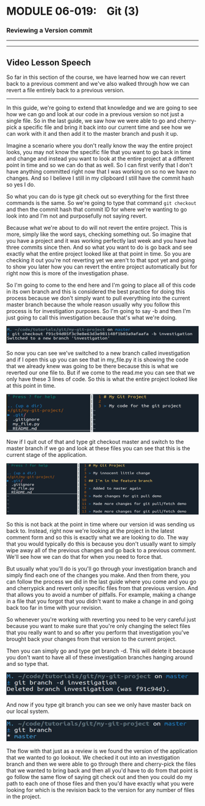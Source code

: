 # MODULE 06-019:    Git (3)

### Reviewing a Version commit

---

---

## Video Lesson Speech

So far in this section of the course, we have learned how we can revert 
back to a previous comment and we've also walked through how we can 
revert a file entirely back to a previous version.

****

In this guide, we're going to extend that knowledge and we are going to see how we can go and look at our code in a previous version so not just a single file. So in the last guide, we saw how we were able to go and cherry-pick a specific file and bring it back into our current time and see how we can work with it and then add it to the master branch and push it up. 

Imagine a scenario where you don't really know the way the entire project looks, you may not know the specific file that you want to go back in time and change and instead you want to look at the entire project at a different point in time and so we can do that as well. So I can first verify that I don't have anything committed right now that I was working on so no we have no changes. And so I believe I still in my clipboard I still have the commit hash so yes I do. 

So what you can do is type git check out so everything for the first three commands is the same. So we're going to type that command `git checkout` and then the commit hash that commit ID for where we're wanting to go look into and I'm not and purposefully not saying revert. 

Because what we're about to do will not revert the entire project. This is more, simply like the word says, checking something out. So imagine that you have a project and it was working perfectly last week and you have had three commits since then. And so what you want to do is go back and see exactly what the entire project looked like at that point in time. So you are checking it out you're not reverting yet we aren't to that spot yet and going to show you later how you can revert the entire project automatically but for right now this is more of the investigation phase. 

So I'm going to come to the end here and I'm going to place all of this code in its own branch and this is considered the best practice for doing this process because we don't simply want to pull everything into the current master branch because the whole reason usually why you follow this process is for investigation purposes. So I'm going to say -b and then I'm just going to call this investigation because that's what we're doing. 

![large](./06-019_IMG1.png)

So now you can see we've switched to a new branch called investigation and if I open this up you can see that in my_file.py it is showing the code that we already knew was going to be there because this is what we reverted our one file to. But if we come to the read.me you can see that we only have these 3 lines of code. So this is what the entire project looked like at this point in time. 

![large](./06-019_IMG2.png)

Now if I quit out of that and type git checkout master and switch to the master branch if we go and look at these files you can see that this is the current stage of the application. 

![large](./06-019_IMG3.png)

So this is not back at the point in time where our version id was sending us back to. Instead, right now we're looking at the project in the latest comment form and so this is exactly what we are looking to do. The way that you would typically do this is because you don't usually want to simply wipe away all of the previous changes and go back to a previous comment. We'll see how we can do that for when you need to force that. 

But usually what you'll do is you'll go through your investigation branch and simply find each one of the changes you make. And then from there, you can follow the process we did in the last guide where you come and you go and cherrypick and revert only specific files from that previous version. And that allows you to avoid a number of pitfalls. For example, making a change in a file that you forgot that you didn't want to make a change in and going back too far in time with your revision. 

So whenever you're working with reverting you need to be very careful just because you want to make sure that you're only changing the select files that you really want to and so after you perform that investigation you've brought back your changes from that version to the current project. 

Then you can simply go and type get branch -d. This will delete it because you don't want to have all of these investigation branches hanging around and so type that. 

![large](./06-019_IMG4.png)

And now if you type git branch you can see we only have master back on our local system. 

![large](./06-019_IMG5.png)

The flow with that just as a review is we found the version of the application that we wanted to go lookout. We checked it out into an investigation branch and then we were able to go through there and cherry-pick the files that we wanted to bring back and then all you'd have to do from that point is go follow the same flow of saying git check out and then you could do my path to each one of those files and then you'd have exactly what you were looking for which is the revision back to the version for any number of files in the project. 
